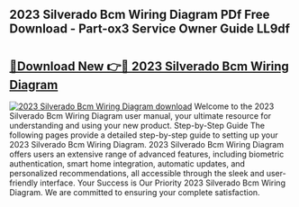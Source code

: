 ## 2023 Silverado Bcm Wiring Diagram PDf Free Download - Part-ox3 Service Owner Guide LL9df

# <h2><a href="http://dfi89jj.blite.top/?on=2023+Silverado+Bcm+Wiring+Diagram">🔗Download New 👉🔴 2023 Silverado Bcm Wiring Diagram</a></h2>

[![2023 Silverado Bcm Wiring Diagram download](https://i.imgur.com/lujVjoI.png)](http://dfi89jj.blite.top/?on=2023+Silverado+Bcm+Wiring+Diagram)
Welcome to the 2023 Silverado Bcm Wiring Diagram user manual, your ultimate resource for understanding and using your new product. Step-by-Step Guide The following pages provide a detailed step-by-step guide to setting up your 2023 Silverado Bcm Wiring Diagram. 2023 Silverado Bcm Wiring Diagram offers users an extensive range of advanced features, including biometric authentication, smart home integration, automatic updates, and personalized recommendations, all accessible through the sleek and user-friendly interface. Your Success is Our Priority 2023 Silverado Bcm Wiring Diagram. We are committed to ensuring your complete satisfaction.
